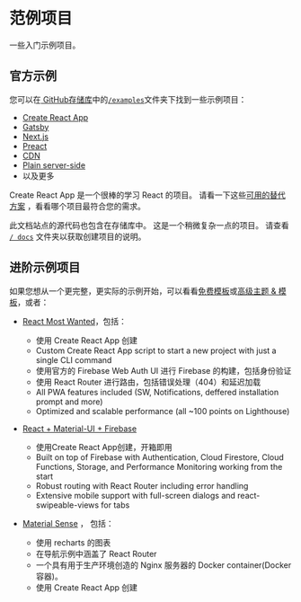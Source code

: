 # 范例项目

<p class="description">一些入门示例项目。</p>

## 官方示例

您可以在[ GitHub存储库](https://github.com/mui-org/material-ui)中的[`/examples`](https://github.com/mui-org/material-ui/tree/master/examples)文件夹下找到一些示例项目：

- [Create React App](https://github.com/mui-org/material-ui/tree/master/examples/create-react-app)
- [Gatsby](https://github.com/mui-org/material-ui/tree/master/examples/gatsby)
- [Next.js](https://github.com/mui-org/material-ui/tree/master/examples/nextjs)
- [Preact](https://github.com/mui-org/material-ui/tree/master/examples/preact)
- [CDN](https://github.com/mui-org/material-ui/tree/master/examples/cdn)
- [Plain server-side](https://github.com/mui-org/material-ui/tree/master/examples/ssr)
- 以及更多

Create React App 是一个很棒的学习 React 的项目。 请看一下这些[可用的替代方案](https://github.com/facebook/create-react-app/blob/master/README.md#popular-alternatives) ，看看哪个项目最符合您的需求。

此文档站点的源代码也包含在存储库中。 这是一个稍微复杂一点的项目。 请查看 [`/ docs`](https://github.com/mui-org/material-ui/tree/master/docs) 文件夹以获取创建项目的说明。

## 进阶示例项目

如果您想从一个更完整，更实际的示例开始，可以看看[免费模板](/getting-started/templates/)或[高级主题 & 模板](https://themes.material-ui.com/)，或者：

- [React Most Wanted](https://github.com/TarikHuber/react-most-wanted)，包括：
    
  - 使用 Create React App 创建
  - Custom Create React App script to start a new project with just a single CLI command
  - 使用官方的 Firebase Web Auth UI 进行 Firebase 的构建，包括身份验证
  - 使用 React Router 进行路由，包括错误处理（404）和延迟加载
  - All PWA features included (SW, Notifications, deffered installation prompt and more)
  - Optimized and scalable performance (all ~100 points on Lighthouse)
- [React + Material-UI + Firebase](https://github.com/Phoqe/react-material-ui-firebase)
    
  - 使用Create React App创建，开箱即用
  - Built on top of Firebase with Authentication, Cloud Firestore, Cloud Functions, Storage, and Performance Monitoring working from the start
  - Robust routing with React Router including error handling
  - Extensive mobile support with full-screen dialogs and react-swipeable-views for tabs
- [Material Sense](https://github.com/alexanmtz/material-sense) ， 包括：
    
  - 使用 recharts 的图表
  - 在导航示例中涵盖了 React Router
  - 一个具有用于生产环境创造的 Nginx 服务器的 Docker container(Docker 容器)。
  - 使用 Create React App 创建